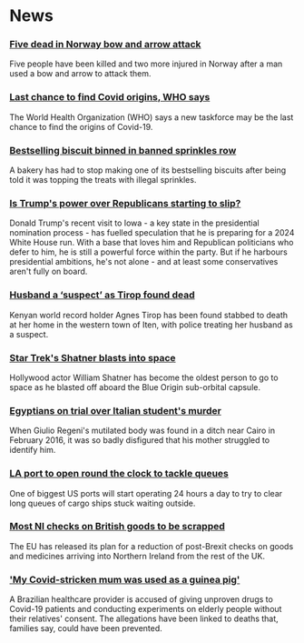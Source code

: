 # News
### [Five dead in Norway bow and arrow attack](https://www.bbc.com/news/world-europe-58906165)
Five people have been killed and two more injured in Norway after a man used a bow and arrow to attack them.
### [Last chance to find Covid origins, WHO says](https://www.bbc.com/news/health-58905945)
The World Health Organization (WHO) says a new taskforce may be the last chance to find the origins of Covid-19.
### [Bestselling biscuit binned in banned sprinkles row](https://www.bbc.com/news/uk-england-leeds-58896391)
A bakery has had to stop making one of its bestselling biscuits after being told it was topping the treats with illegal sprinkles.
### [Is Trump's power over Republicans starting to slip?](https://www.bbc.com/news/world-us-canada-58904507)
Donald Trump's recent visit to Iowa - a key state in the presidential nomination process - has fuelled speculation that he is preparing for a 2024 White House run. With a base that loves him and Republican politicians who defer to him, he is still a powerful force within the party. But if he harbours presidential ambitions, he's not alone - and at least some conservatives aren't fully on board.
### [Husband a ‘suspect’ as Tirop found dead](https://www.bbc.com/sport/africa/58896494)
Kenyan world record holder Agnes Tirop has been found stabbed to death at her home in the western town of Iten, with police treating her husband as a suspect.  
### [Star Trek's Shatner blasts into space](https://www.bbc.com/news/science-environment-58885555)
Hollywood actor William Shatner has become the oldest person to go to space as he blasted off aboard the Blue Origin sub-orbital capsule.
### [Egyptians on trial over Italian student's murder](https://www.bbc.com/news/world-europe-58894878)
When Giulio Regeni's mutilated body was found in a ditch near Cairo in February 2016, it was so badly disfigured that his mother struggled to identify him.
### [LA port to open round the clock to tackle queues](https://www.bbc.com/news/business-58901777)
One of biggest US ports will start operating 24 hours a day to try to clear long queues of cargo ships stuck waiting outside.
### [Most NI checks on British goods to be scrapped](https://www.bbc.com/news/uk-northern-ireland-58871221)
The EU has released its plan for a reduction of post-Brexit checks on goods and medicines arriving into Northern Ireland from the rest of the UK. 
### ['My Covid-stricken mum was used as a guinea pig'](https://www.bbc.com/news/world-latin-america-58891004)
A Brazilian healthcare provider is accused of giving unproven drugs to Covid-19 patients and conducting experiments on elderly people without their relatives' consent. The allegations have been linked to deaths that, families say, could have been prevented.
